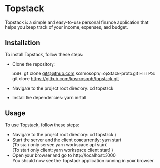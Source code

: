 
# Topstack
Topstack is a simple and easy-to-use personal finance application that helps you keep track of your income, expenses, and budget.

## Installation
To install Topstack, follow these steps:

* Clone the repository: 

  SSH: git clone git@github.com:kosmosoph/TopStack-proto.git
  HTTPS: git clone  https://github.com/kosmosoph/topstack.git

* Navigate to the project root directory: cd topstack
* Install the dependencies: yarn install

## Usage
To use Topstack, follow these steps:

* Navigate to the project root directory: cd topstack \
* Start the server and the client concurrently: yarn start \
  [To start only server: yarn workspace api start] \
  [To start only client: yarn workspace client start] \
* Open your browser and go to http://localhost:3000 \
You should now see the Topstack application running in your browser.
